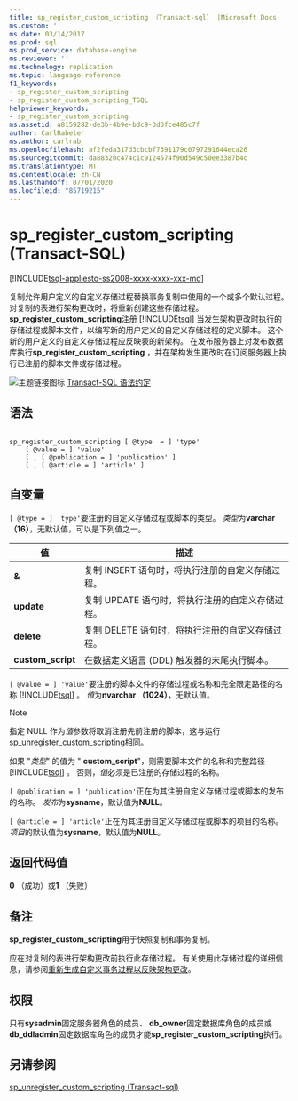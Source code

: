 ```yaml
---
title: sp_register_custom_scripting （Transact-sql） |Microsoft Docs
ms.custom: ''
ms.date: 03/14/2017
ms.prod: sql
ms.prod_service: database-engine
ms.reviewer: ''
ms.technology: replication
ms.topic: language-reference
f1_keywords:
- sp_register_custom_scripting
- sp_register_custom_scripting_TSQL
helpviewer_keywords:
- sp_register_custom_scripting
ms.assetid: a8159282-de3b-4b9e-bdc9-3d3fce485c7f
author: CarlRabeler
ms.author: carlrab
ms.openlocfilehash: af2feda317d3cbcbf7391179c0797291644eca26
ms.sourcegitcommit: da88320c474c1c9124574f90d549c50ee3387b4c
ms.translationtype: MT
ms.contentlocale: zh-CN
ms.lasthandoff: 07/01/2020
ms.locfileid: "85719215"
---
```

# <a name="sp_register_custom_scripting-transact-sql"></a>sp_register_custom_scripting (Transact-SQL)
[!INCLUDE[tsql-appliesto-ss2008-xxxx-xxxx-xxx-md](../../includes/applies-to-version/sqlserver.md)]

  复制允许用户定义的自定义存储过程替换事务复制中使用的一个或多个默认过程。 对复制的表进行架构更改时，将重新创建这些存储过程。 **sp_register_custom_scripting**注册 [!INCLUDE[tsql](../../includes/tsql-md.md)] 当发生架构更改时执行的存储过程或脚本文件，以编写新的用户定义的自定义存储过程的定义脚本。 这个新的用户定义的自定义存储过程应反映表的新架构。 在发布服务器上对发布数据库执行**sp_register_custom_scripting** ，并在架构发生更改时在订阅服务器上执行已注册的脚本文件或存储过程。  
  
 ![主题链接图标](../../database-engine/configure-windows/media/topic-link.gif "“主题链接”图标") [Transact-SQL 语法约定](../../t-sql/language-elements/transact-sql-syntax-conventions-transact-sql.md)  
  
## <a name="syntax"></a>语法  
  
```  
  
sp_register_custom_scripting [ @type  = ] 'type'  
    [ @value = ] 'value'   
    [ , [ @publication = ] 'publication' ]  
    [ , [ @article = ] 'article' ]  
```  
  
## <a name="arguments"></a>自变量  
`[ @type = ] 'type'`要注册的自定义存储过程或脚本的类型。 *类型*为**varchar （16）**，无默认值，可以是下列值之一。  
  
|值|描述|  
|-----------|-----------------|  
|**&**|复制 INSERT 语句时，将执行注册的自定义存储过程。|  
|**update**|复制 UPDATE 语句时，将执行注册的自定义存储过程。|  
|**delete**|复制 DELETE 语句时，将执行注册的自定义存储过程。|  
|**custom_script**|在数据定义语言 (DDL) 触发器的末尾执行脚本。|  
  
`[ @value = ] 'value'`要注册的脚本文件的存储过程或名称和完全限定路径的名称 [!INCLUDE[tsql](../../includes/tsql-md.md)] 。 *值*为**nvarchar （1024）**，无默认值。  
  
> [!NOTE]  
>  指定 NULL 作为*值*参数将取消注册先前注册的脚本，这与运行[sp_unregister_custom_scripting](../../relational-databases/system-stored-procedures/sp-unregister-custom-scripting-transact-sql.md)相同。  
  
 如果 "*类型*" 的值为 " **custom_script**"，则需要脚本文件的名称和完整路径 [!INCLUDE[tsql](../../includes/tsql-md.md)] 。 否则，*值*必须是已注册的存储过程的名称。  
  
`[ @publication = ] 'publication'`正在为其注册自定义存储过程或脚本的发布的名称。 *发布*为**sysname**，默认值为**NULL**。  
  
`[ @article = ] 'article'`正在为其注册自定义存储过程或脚本的项目的名称。 *项目*的默认值为**sysname**，默认值为**NULL**。  
  
## <a name="return-code-values"></a>返回代码值  
 **0** （成功）或**1** （失败）  
  
## <a name="remarks"></a>备注  
 **sp_register_custom_scripting**用于快照复制和事务复制。  
  
 应在对复制的表进行架构更改前执行此存储过程。 有关使用此存储过程的详细信息，请参阅[重新生成自定义事务过程以反映架构更改](../../relational-databases/replication/transactional/transactional-articles-regenerate-to-reflect-schema-changes.md)。  
  
## <a name="permissions"></a>权限  
 只有**sysadmin**固定服务器角色的成员、 **db_owner**固定数据库角色的成员或**db_ddladmin**固定数据库角色的成员才能**sp_register_custom_scripting**执行。  
  
## <a name="see-also"></a>另请参阅  
 [sp_unregister_custom_scripting &#40;Transact-sql&#41;](../../relational-databases/system-stored-procedures/sp-unregister-custom-scripting-transact-sql.md)  
  
  
